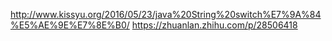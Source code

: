 
http://www.kissyu.org/2016/05/23/java%20String%20switch%E7%9A%84%E5%AE%9E%E7%8E%B0/
https://zhuanlan.zhihu.com/p/28506418